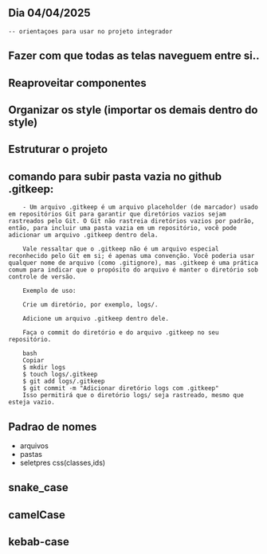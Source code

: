 ## Dia 04/04/2025
    -- orientaçoes para usar no projeto integrador
## Fazer com que todas as telas naveguem entre si..

## Reaproveitar componentes 

## Organizar os style (importar os demais dentro do style)

## Estruturar o projeto 

## comando para subir pasta vazia no github .gitkeep:
        - Um arquivo .gitkeep é um arquivo placeholder (de marcador) usado em repositórios Git para garantir que diretórios vazios sejam rastreados pelo Git. O Git não rastreia diretórios vazios por padrão, então, para incluir uma pasta vazia em um repositório, você pode adicionar um arquivo .gitkeep dentro dela.

        Vale ressaltar que o .gitkeep não é um arquivo especial reconhecido pelo Git em si; é apenas uma convenção. Você poderia usar qualquer nome de arquivo (como .gitignore), mas .gitkeep é uma prática comum para indicar que o propósito do arquivo é manter o diretório sob controle de versão.

        Exemplo de uso:

        Crie um diretório, por exemplo, logs/.

        Adicione um arquivo .gitkeep dentro dele.

        Faça o commit do diretório e do arquivo .gitkeep no seu repositório.

        bash
        Copiar
        $ mkdir logs
        $ touch logs/.gitkeep
        $ git add logs/.gitkeep
        $ git commit -m "Adicionar diretório logs com .gitkeep"
        Isso permitirá que o diretório logs/ seja rastreado, mesmo que esteja vazio.



## Padrao de nomes 
- arquivos
- pastas 
- seletpres css(classes,ids)

## snake_case
## camelCase
## kebab-case